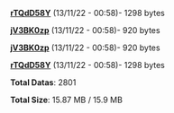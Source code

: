 [**rTQdD58Y**](/data/rTQdD58Y.txt) (13/11/22 - 00:58)- 1298 bytes

[**jV3BK0zp**](/data/jV3BK0zp.txt) (13/11/22 - 00:58)- 920 bytes

[**jV3BK0zp**](/data/jV3BK0zp.txt) (13/11/22 - 00:58)- 920 bytes

[**rTQdD58Y**](/data/rTQdD58Y.txt) (13/11/22 - 00:58)- 1298 bytes

**Total Datas**: 2801

**Total Size**: 15.87 MB / 15.9 MB